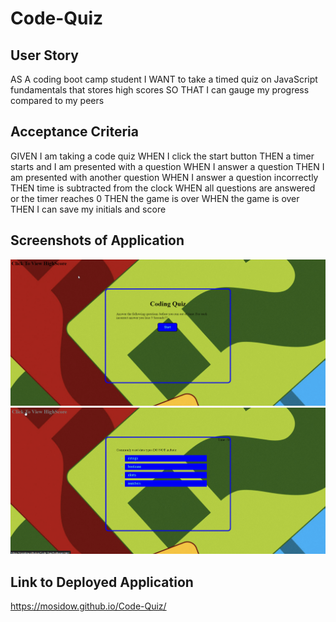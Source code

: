 # Code-Quiz

## User Story

AS A coding boot camp student
I WANT to take a timed quiz on JavaScript fundamentals that stores high scores
SO THAT I can gauge my progress compared to my peers

## Acceptance Criteria

GIVEN I am taking a code quiz
WHEN I click the start button
THEN a timer starts and I am presented with a question
WHEN I answer a question
THEN I am presented with another question
WHEN I answer a question incorrectly
THEN time is subtracted from the clock
WHEN all questions are answered or the timer reaches 0
THEN the game is over
WHEN the game is over
THEN I can save my initials and score

## Screenshots of Application
<img src="./assets/images/2022-10-25_00-31-21.png">
<img src="./assets/images/2022-10-25_00-31-40.png">

## Link to Deployed Application
https://mosidow.github.io/Code-Quiz/